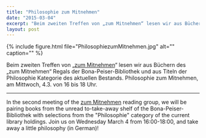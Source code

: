 ```yaml
---
title: "Philosophie zum Mitnehmen"
date: "2015-03-04"
excerpt: "Beim zweiten Treffen von „zum Mitnehmen“ lesen wir aus Büchern des „zum Mitnehmen“ Regals der Bona-Peiser-Bibliothek und aus Titeln der Philosophie Kategorie des aktuellen Bestands."
layout: post
---
```


{% include figure.html file="PhilosophiezumMitnehmen.jpg" alt="" caption="" %}

Beim zweiten Treffen von „[zum Mitnehmen](http://www.apubliclibrary.org/zum-mitnehmen/)“ lesen wir aus Büchern des „zum Mitnehmen“ Regals der Bona-Peiser-Bibliothek und aus Titeln der Philosophie Kategorie des aktuellen Bestands. Philosophie zum Mitnehmen, am Mittwoch, 4.3. von 16 bis 18 Uhr.

* * *

In the second meeting of the [zum Mitnehmen](http://www.apubliclibrary.org/zum-mitnehmen/) reading group, we will be pairing books from the unread to-take-away shelf of the Bona-Peiser-Bibliothek with selections from the "Philosophie" category of the current library holdings. Join us on Wednesday March 4 from 16:00-18:00, and take away a little philosophy (in German)!
